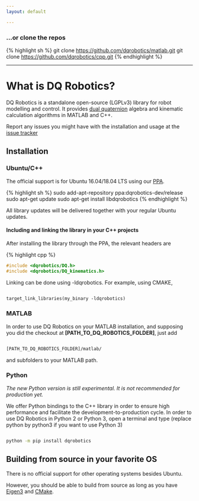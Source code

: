 ```yaml
---
layout: default

---
```


### …or clone the repos

{% highlight sh %}
git clone https://github.com/dqrobotics/matlab.git
git clone https://github.com/dqrobotics/cpp.git
{% endhighlight %}

<hr />

# What is DQ Robotics?

DQ Robotics is a standalone open-source (LGPLv3) library for robot modelling and control. It provides [dual quaternion](http://en.wikipedia.org/wiki/Dual_quaternion) algebra and kinematic calculation algorithms in MATLAB and C++.

Report any issues you might have with the installation and usage at the [issue tracker](http://sourceforge.net/p/dqrobotics/tickets/)

## Installation

### Ubuntu/C++

The official support is for Ubuntu 16.04/18.04 LTS using our [PPA](https://launchpad.net/~dqrobotics-dev/+archive/ubuntu/release).

{% highlight sh %}
sudo add-apt-repository ppa:dqrobotics-dev/release
sudo apt-get update
sudo apt-get install libdqrobotics
{% endhighlight %}

All library updates will be delivered together with your regular Ubuntu updates.

#### Including and linking the library in your C++ projects

After installing the library through the PPA, the relevant headers are

{% highlight cpp %}

```cpp
#include <dqrobotics/DQ.h>
#include <dqrobotics/DQ_kinematics.h>

```

Linking can be done using -ldqrobotics. For example, using CMAKE, 

```makefile

target_link_libraries(my_binary -ldqrobotics)

```

### MATLAB

In order to use DQ Robotics on your MATLAB installation, and supposing you did the checkout at **[PATH_TO_DQ_ROBOTICS_FOLDER]**, just add

```bash

[PATH_TO_DQ_ROBOTICS_FOLDER]/matlab/

```

and subfolders to your MATLAB path.

### Python

*The new Python version is still experimental. It is not recommended for production yet.*

We offer Python bindings to the C++ library in order to ensure high performance and facilitate the development-to-production cycle. In order to use DQ Robotics in Python 2 or Python 3,  open a terminal and type (replace python by python3 if you want to use Python 3)

```bash

python -m pip install dqrobotics

```

## Building from source in your favorite OS

There is no official support for other operating systems besides Ubuntu.

However, you should be able to build from source as long as you have [Eigen3](http://eigen.tuxfamily.org/index.php?title=Main_Page) and [CMake](https://cmake.org/).
